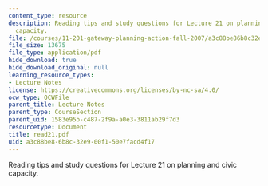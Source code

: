 ```yaml
---
content_type: resource
description: Reading tips and study questions for Lecture 21 on planning and civic
  capacity.
file: /courses/11-201-gateway-planning-action-fall-2007/a3c88be86b8c32e900f150e7facd4f17_read21.pdf
file_size: 13675
file_type: application/pdf
hide_download: true
hide_download_original: null
learning_resource_types:
- Lecture Notes
license: https://creativecommons.org/licenses/by-nc-sa/4.0/
ocw_type: OCWFile
parent_title: Lecture Notes
parent_type: CourseSection
parent_uid: 1583e95b-c487-2f9a-a0e3-3811ab29f7d3
resourcetype: Document
title: read21.pdf
uid: a3c88be8-6b8c-32e9-00f1-50e7facd4f17
---
```

Reading tips and study questions for Lecture 21 on planning and civic capacity.